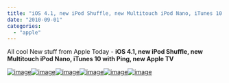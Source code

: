 ```yaml
---
title: "iOS 4.1, new iPod Shuffle, new Multitouch iPod Nano, iTunes 10 with Ping, new Apple TV"
date: "2010-09-01"
categories: 
  - "apple"
---
```


All cool New stuff from Apple Today - **iOS 4.1, new iPod Shuffle, new Multitouch iPod Nano, iTunes 10 with Ping, new Apple TV**

[![image](images/image%5B30%5D.png "image")![image](images/image%5B31%5D.png "image")![image](images/image%5B32%5D.png "image")![image](images/image%5B36%5D.png "image")![image](images/image%5B37%5D.png "image")![image](http://lh3.ggpht.com/_40bmzDo_mBs/TH6dCZA74sI/AAAAAAAABVA/DBSRm0rEriI/image_thumb%5B25%5D.png?imgmax=800 "image")](http://lh4.ggpht.com/_40bmzDo_mBs/TH6c4OXRhgI/AAAAAAAABUU/SQKjbqalnIQ/s1600-h/image%5B29%5D.png)

